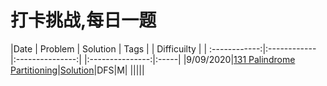  # 打卡挑战,每日一题
 

|Date | Problem | Solution  | Tags | | Difficuilty |
| :------------:|:------------ |:---------------:| |:---------------:|:-----|
|9/09/2020|[131 Palindrome Partitioning](https://leetcode.com/problems/palindrome-partitioning/)|[Solution](https://github.com/JunBinLiang/Leetcode-Complete-Guide/blob/master/code/131.txt)|DFS|M|
|||||

